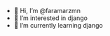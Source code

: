- 👋 Hi, I’m @faramarzmn
- 👀 I’m interested in django
- 🌱 I’m currently learning django

<!---
faramarzmn/faramarzmn is a ✨ special ✨ repository because its `README.md` (this file) appears on your GitHub profile.
You can click the Preview link to take a look at your changes.
--->
